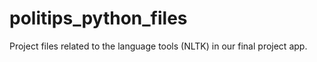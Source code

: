 # politips_python_files

Project files related to the language tools (NLTK) in our final project app.
